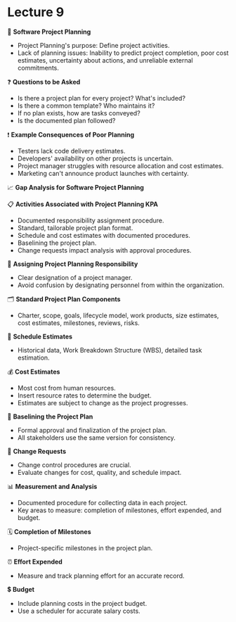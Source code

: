 # Lecture 9

📅 **Software Project Planning**

* Project Planning's purpose: Define project activities.
* Lack of planning issues: Inability to predict project completion, poor cost estimates, uncertainty about actions, and unreliable external commitments.

❓ **Questions to be Asked**

* Is there a project plan for every project? What's included?
* Is there a common template? Who maintains it?
* If no plan exists, how are tasks conveyed?
* Is the documented plan followed?

❗ **Example Consequences of Poor Planning**

* Testers lack code delivery estimates.
* Developers' availability on other projects is uncertain.
* Project manager struggles with resource allocation and cost estimates.
* Marketing can't announce product launches with certainty.

📈 **Gap Analysis for Software Project Planning**

📋 **Activities Associated with Project Planning KPA**

* Documented responsibility assignment procedure.
* Standard, tailorable project plan format.
* Schedule and cost estimates with documented procedures.
* Baselining the project plan.
* Change requests impact analysis with approval procedures.

👤 **Assigning Project Planning Responsibility**

* Clear designation of a project manager.
* Avoid confusion by designating personnel from within the organization.

🗂️ **Standard Project Plan Components**

* Charter, scope, goals, lifecycle model, work products, size estimates, cost estimates, milestones, reviews, risks.

📆 **Schedule Estimates**

* Historical data, Work Breakdown Structure (WBS), detailed task estimation.

💰 **Cost Estimates**

* Most cost from human resources.
* Insert resource rates to determine the budget.
* Estimates are subject to change as the project progresses.

📄 **Baselining the Project Plan**

* Formal approval and finalization of the project plan.
* All stakeholders use the same version for consistency.

🔄 **Change Requests**

* Change control procedures are crucial.
* Evaluate changes for cost, quality, and schedule impact.

📊 **Measurement and Analysis**

* Documented procedure for collecting data in each project.
* Key areas to measure: completion of milestones, effort expended, and budget.

🗓️ **Completion of Milestones**

* Project-specific milestones in the project plan.

⏰ **Effort Expended**

* Measure and track planning effort for an accurate record.

💲 **Budget**

* Include planning costs in the project budget.
* Use a scheduler for accurate salary costs.
